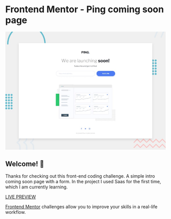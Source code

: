 # Frontend Mentor - Ping coming soon page

![Design preview for the Ping coming soon page coding challenge](./design/desktop-preview.jpg)

## Welcome! 👋

Thanks for checking out this front-end coding challenge. A simple intro coming soon page with a form. In the project I used Saas for the first time, which I am currently learning. 

[LIVE PREVIEW](https://pingcomingsoonpage-tediko.netlify.app/)

[Frontend Mentor](https://www.frontendmentor.io) challenges allow you to improve your skills in a real-life workflow.
